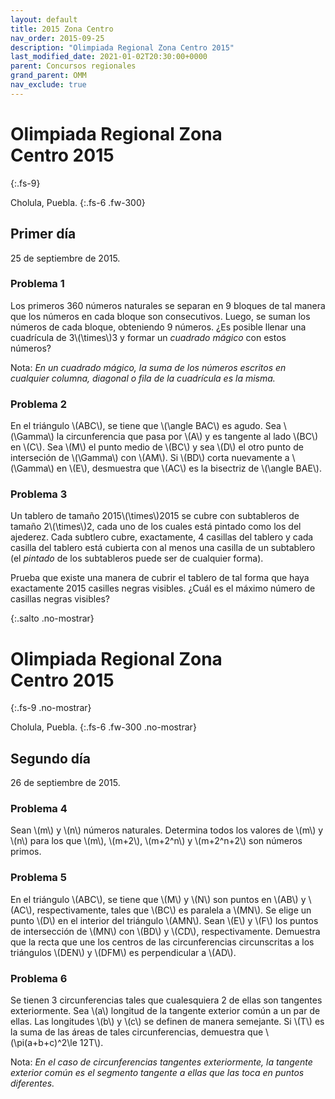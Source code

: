 ```yaml
---
layout: default
title: 2015 Zona Centro
nav_order: 2015-09-25
description: "Olimpiada Regional Zona Centro 2015"
last_modified_date: 2021-01-02T20:30:00+0000
parent: Concursos regionales
grand_parent: OMM
nav_exclude: true
---
```


<link rel="stylesheet" href="{{ '/assets/css/just-the-docs-degVerde.css' | absolute_url }}">
<script>
    jtd.setTheme('degVerde');
</script>

<!--Enviado por José Hdz. Stgo. al correo polynomm@outlook.com el 1 de enero de 2021-->

# Olimpiada Regional Zona Centro&nbsp;<span class="deg-sitio deg-sitio-texto">2015</span>
{:.fs-9}

Cholula, Puebla.
{:.fs-6 .fw-300}

## <span class="deg-sitio deg-sitio-texto">Primer día</span>
25 de septiembre de 2015.

### Problema&nbsp;<span class="deg-sitio deg-sitio-texto">1</span>

Los primeros 360 números naturales se separan en 9 bloques de tal manera que los números en cada bloque son consecutivos. Luego, se suman los números de cada bloque, obteniendo 9 números. ¿Es posible llenar una cuadrícula de 3\\(\times\\)3 y formar un *cuadrado mágico* con estos números?

Nota: *En un cuadrado mágico, la suma de los números escritos en cualquier columna, diagonal o fila de la cuadrícula es la misma.*

### Problema&nbsp;<span class="deg-sitio deg-sitio-texto">2</span>

En el triángulo \\(ABC\\), se tiene que \\(\angle BAC\\) es agudo. Sea \\(\Gamma\\) la circunferencia que pasa por \\(A\\) y es tangente al lado \\(BC\\) en \\(C\\). Sea \\(M\\) el punto medio de \\(BC\\) y sea \\(D\\) el otro punto de interseción de \\(\Gamma\\) con \\(AM\\). Si \\(BD\\) corta nuevamente a \\(\Gamma\\) en \\(E\\), desmuestra que \\(AC\\) es la bisectriz de \\(\angle BAE\\).

### Problema&nbsp;<span class="deg-sitio deg-sitio-texto">3</span>

Un tablero de tamaño 2015\\(\times\\)2015 se cubre con subtableros de tamaño 2\\(\times\\)2, cada uno de los cuales está pintado como los del ajederez. Cada subtlero cubre, exactamente, 4 casillas del tablero y cada casilla del tablero está cubierta con al menos una casilla de un subtablero (el *pintado* de los subtableros puede ser de cualquier forma).

Prueba que existe una manera de cubrir el tablero de tal forma que haya exactamente 2015 casilles negras visibles. ¿Cuál es el máximo número de casillas negras visibles?


<div></div>
{:.salto .no-mostrar}

# Olimpiada Regional Zona Centro&nbsp;<span class="deg-sitio deg-sitio-texto">2015</span>
{:.fs-9 .no-mostrar}

Cholula, Puebla.
{:.fs-6 .fw-300 .no-mostrar}

## <span class="deg-sitio deg-sitio-texto">Segundo día</span>
26 de septiembre de 2015.

### Problema&nbsp;<span class="deg-sitio deg-sitio-texto">4</span>

Sean \\(m\\) y \\(n\\) números naturales. Determina todos los valores de \\(m\\) y \\(n\\) para los que \\(m\\), \\(m+2\\), \\(m+2^n\\) y \\(m+2^n+2\\) son números primos.

### Problema&nbsp;<span class="deg-sitio deg-sitio-texto">5</span>

En el triángulo \\(ABC\\), se tiene que \\(M\\) y \\(N\\) son puntos en \\(AB\\) y \\(AC\\), respectivamente, tales que \\(BC\\) es paralela a \\(MN\\). Se elige un punto \\(D\\) en el interior del triángulo \\(AMN\\). Sean \\(E\\) y \\(F\\) los puntos de intersección de \\(MN\\) con \\(BD\\) y \\(CD\\), respectivamente. Demuestra que la recta que une los centros de las circunferencias circunscritas a los triángulos \\(DEN\\) y \\(DFM\\) es perpendicular a \\(AD\\).

### Problema&nbsp;<span class="deg-sitio deg-sitio-texto">6</span>

Se tienen 3 circunferencias tales que cualesquiera 2 de ellas son tangentes exteriormente. Sea \\(a\\) longitud de la tangente exterior común a un par de ellas. Las longitudes \\(b\\) y \\(c\\) se definen de manera semejante. Si \\(T\\) es la suma de las áreas de tales circunferencias, demuestra que \\(\pi(a+b+c)^2\le 12T\\).

Nota: *En el caso de circunferencias tangentes exteriormente, la tangente exterior común es el segmento tangente a ellas que las toca en puntos diferentes.*
